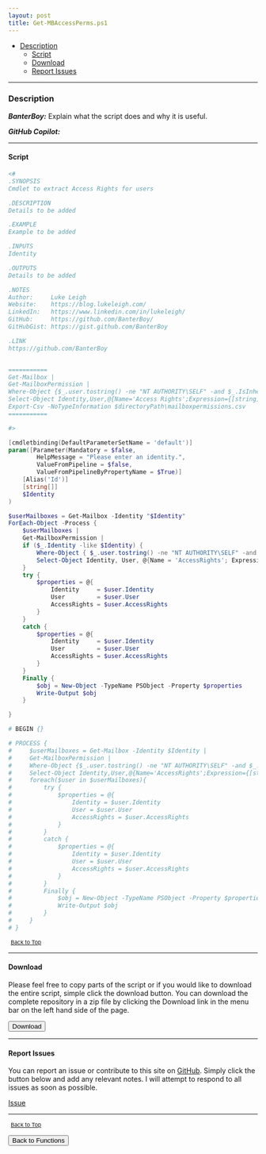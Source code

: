 ```yaml
---
layout: post
title: Get-MBAccessPerms.ps1
---
```


- [Description](#description)
  - [Script](#script)
  - [Download](#download)
  - [Report Issues](#report-issues)

---

### Description

**_BanterBoy:_** Explain what the script does and why it is useful.

**_GitHub Copilot:_**

---

#### Script

```powershell
<#
.SYNOPSIS
Cmdlet to extract Access Rights for users

.DESCRIPTION
Details to be added

.EXAMPLE
Example to be added

.INPUTS
Identity

.OUTPUTS
Details to be added

.NOTES
Author:     Luke Leigh
Website:    https://blog.lukeleigh.com/
LinkedIn:   https://www.linkedin.com/in/lukeleigh/
GitHub:     https://github.com/BanterBoy/
GitHubGist: https://gist.github.com/BanterBoy

.LINK
https://github.com/BanterBoy


===========
Get-Mailbox |
Get-MailboxPermission |
Where-Object {$_.user.tostring() -ne "NT AUTHORITY\SELF" -and $_.IsInherited -eq $false} |
Select-Object Identity,User,@{Name='Access Rights';Expression={[string]::join(', ', $_.AccessRights)}} |
Export-Csv -NoTypeInformation $directoryPath\mailboxpermissions.csv
===========

#>

[cmdletbinding(DefaultParameterSetName = 'default')]
param([Parameter(Mandatory = $false,
        HelpMessage = "Please enter an identity.",
        ValueFromPipeline = $false,
        ValueFromPipelineByPropertyName = $True)]
    [Alias('Id')]
    [string[]]
    $Identity
)

$userMailboxes = Get-Mailbox -Identity "$Identity"
ForEach-Object -Process {
    $userMailboxes |
    Get-MailboxPermission |
    if ($_.Identity -like $Identity) {
        Where-Object { $_.user.tostring() -ne "NT AUTHORITY\SELF" -and $_.IsInherited -eq $false } |
        Select-Object Identity, User, @{Name = 'AccessRights'; Expression = { [string]::join(', ', $_.AccessRights) } }
    }
    try {
        $properties = @{
            Identity     = $user.Identity
            User         = $user.User
            AccessRights = $user.AccessRights
        }
    }
    catch {
        $properties = @{
            Identity     = $user.Identity
            User         = $user.User
            AccessRights = $user.AccessRights
        }
    }
    Finally {
        $obj = New-Object -TypeName PSObject -Property $properties
        Write-Output $obj
    }

}

# BEGIN {}

# PROCESS {
#     $userMailboxes = Get-Mailbox -Identity $Identity |
#     Get-MailboxPermission |
#     Where-Object {$_.user.tostring() -ne "NT AUTHORITY\SELF" -and $_.IsInherited -eq $false} |
#     Select-Object Identity,User,@{Name='AccessRights';Expression={[string]::join(', ', $_.AccessRights)}}
#     foreach($user in $userMailboxes){
#         try {
#             $properties = @{
#                 Identity = $user.Identity
#                 User = $user.User
#                 AccessRights = $user.AccessRights
#             }
#         }
#         catch {
#             $properties = @{
#                 Identity = $user.Identity
#                 User = $user.User
#                 AccessRights = $user.AccessRights
#             }
#         }
#         Finally {
#             $obj = New-Object -TypeName PSObject -Property $properties
#             Write-Output $obj
#         }
#     }
# }
```

<span style="font-size:11px;"><a href="#"><i class="fas fa-caret-up" aria-hidden="true" style="color: white; margin-right:5px;"></i>Back to Top</a></span>

---

#### Download

Please feel free to copy parts of the script or if you would like to download the entire script, simple click the download button. You can download the complete repository in a zip file by clicking the Download link in the menu bar on the left hand side of the page.

<button class="btn" type="submit" onclick="window.open('/PowerShell/functions/exchange/Get-MBAccessPerms.ps1')">
    <i class="fa fa-cloud-download-alt">
    </i>
        Download
</button>

---

#### Report Issues

You can report an issue or contribute to this site on <a href="https://github.com/BanterBoy/scripts-blog/issues">GitHub</a>. Simply click the button below and add any relevant notes. I will attempt to respond to all issues as soon as possible.

<!-- Place this tag where you want the button to render. -->

<a class="github-button" href="https://github.com/BanterBoy/scripts-blog/issues/new?title=Get-MBAccessPerms.ps1&body=There is a problem with this function. Please find details below." data-show-count="true" aria-label="Issue BanterBoy/scripts-blog on GitHub">Issue</a>

---

<span style="font-size:11px;"><a href="#"><i class="fas fa-caret-up" aria-hidden="true" style="color: white; margin-right:5px;"></i>Back to Top</a></span>

<a href="/menu/_pages/functions.html">
    <button class="btn">
        <i class='fas fa-reply'>
        </i>
            Back to Functions
    </button>
</a>

[1]: http://ecotrust-canada.github.io/markdown-toc
[2]: https://github.com/googlearchive/code-prettify
